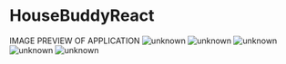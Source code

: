 ﻿# HouseBuddyReact
IMAGE PREVIEW OF APPLICATION
![unknown](https://user-images.githubusercontent.com/57007054/142352459-97ab117e-ec1a-4c48-af97-0efe40a2ef56.png)
![unknown](https://user-images.githubusercontent.com/57007054/142352463-45d0f140-35a0-4415-a080-d059d637aa45.png)
![unknown](https://user-images.githubusercontent.com/57007054/142352466-fb342d79-f046-499e-b91e-55b8e04b27fd.png)
![unknown](https://user-images.githubusercontent.com/57007054/142352469-e9b73fdc-df6b-4a4a-aad1-564385bc104b.png)
![unknown](https://user-images.githubusercontent.com/57007054/142352473-b23de39d-a4d1-42f8-aab9-4a249205d7b3.png)
